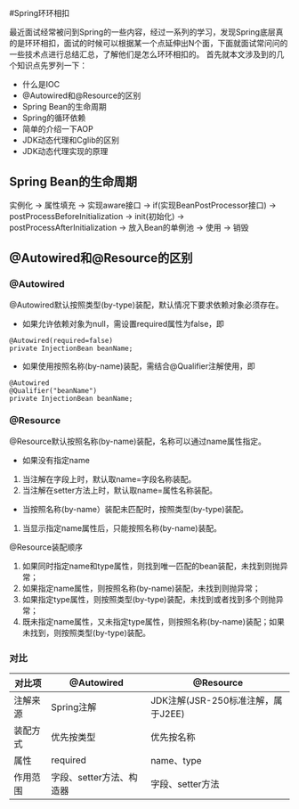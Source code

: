 #Spring环环相扣

最近面试经常被问到Spring的一些内容，经过一系列的学习，发现Spring底层真的是环环相扣，面试的时候可以根据某一个点延伸出N个面，下面就面试常问问的一些技术点进行总结汇总，了解他们是怎么环环相扣的。
首先就本文涉及到的几个知识点先罗列一下：
* 什么是IOC
* @Autowired和@Resource的区别
* Spring Bean的生命周期
* Spring的循环依赖
* 简单的介绍一下AOP
* JDK动态代理和Cglib的区别
* JDK动态代理实现的原理

## Spring Bean的生命周期
实例化 -> 属性填充 -> 实现aware接口
-> if(实现BeanPostProcessor接口) -> postProcessBeforeInitialization -> init(初始化) -> postProcessAfterInitialization
-> 放入Bean的单例池 -> 使用 -> 销毁

## @Autowired和@Resource的区别

### @Autowired
@Autowired默认按照类型(by-type)装配，默认情况下要求依赖对象必须存在。

* 如果允许依赖对象为null，需设置required属性为false，即
~~~
@Autowired(required=false)
private InjectionBean beanName;
~~~

* 如果使用按照名称(by-name)装配，需结合@Qualifier注解使用，即
~~~
@Autowired
@Qualifier("beanName")
private InjectionBean beanName;
~~~

### @Resource
@Resource默认按照名称(by-name)装配，名称可以通过name属性指定。

* 如果没有指定name
1. 当注解在字段上时，默认取name=字段名称装配。
2. 当注解在setter方法上时，默认取name=属性名称装配。

* 当按照名称(by-name）装配未匹配时，按照类型(by-type)装配。
1. 当显示指定name属性后，只能按照名称(by-name)装配。

@Resource装配顺序

1. 如果同时指定name和type属性，则找到唯一匹配的bean装配，未找到则抛异常；
2. 如果指定name属性，则按照名称(by-name)装配，未找到则抛异常；
3. 如果指定type属性，则按照类型(by-type)装配，未找到或者找到多个则抛异常；
4. 既未指定name属性，又未指定type属性，则按照名称(by-name)装配；如果未找到，则按照类型(by-type)装配。

### 对比

|  对比项   | @Autowired             |  @Resource                         |
|  ----    | ----                   |  ----                              |
| 注解来源  | Spring注解              | JDK注解(JSR-250标准注解，属于J2EE)    |
| 装配方式  | 优先按类型               | 优先按名称                           |
| 属性     | required                | name、type                         |
| 作用范围  | 字段、setter方法、构造器   | 字段、setter方法                    |




